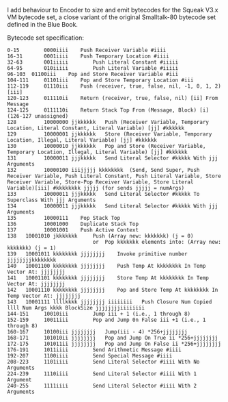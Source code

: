 I add behaviour to Encoder to size and emit bytecodes for the Squeak V3.x VM bytecode set, a close variant of the original Smalltalk-80 bytecode set defined in the Blue Book.Bytecode set specification:	0-15 		0000iiii 	Push Receiver Variable #iiii	16-31 		0001iiii 	Push Temporary Location #iiii	32-63 		001iiiii 		Push Literal Constant #iiiii	64-95 		010iiiii 		Push Literal Variable #iiiii	96-103 	01100iii 	Pop and Store Receiver Variable #iii	104-111 	01101iii 	Pop and Store Temporary Location #iii	112-119 	01110iii 	Push (receiver, true, false, nil, -1, 0, 1, 2) [iii]	120-123 	011110ii 	Return (receiver, true, false, nil) [ii] From Message	124-125 	0111110i 	Return Stack Top From (Message, Block) [i]	(126-127 unassigned)	128 		10000000 jjkkkkkk 	Push (Receiver Variable, Temporary Location, Literal Constant, Literal Variable) [jj] #kkkkkk	129 		10000001 jjkkkkkk 	Store (Receiver Variable, Temporary Location, Illegal, Literal Variable) [jj] #kkkkkk	130 		10000010 jjkkkkkk 	Pop and Store (Receiver Variable, Temporary Location, Illegal, Literal Variable) [jj] #kkkkkk	131 		10000011 jjjkkkkk 	Send Literal Selector #kkkkk With jjj Arguments	132 		10000100 iiijjjjj kkkkkkkk 	(Send, Send Super, Push Receiver Variable, Push Literal Constant, Push Literal Variable, Store Receiver Variable, Store-Pop Receiver Variable, Store Literal Variable)[iii] #kkkkkkkk jjjjj (for sends jjjjj = numArgs)	133 		10000011 jjjkkkkk 	Send Literal Selector #kkkkk To Superclass With jjj Arguments	134 		10000011 jjjkkkkk 	Send Literal Selector #kkkkk With jjj Arguments	135 		10000111 	Pop Stack Top	136 		10001000 	Duplicate Stack Top	137 		10001001 	Push Active Context	138   10001010 jkkkkkkk		Push (Array new: kkkkkkk) (j = 0)								or	Pop kkkkkkk elements into: (Array new: kkkkkkk) (j = 1)	139   10001011 kkkkkkkk jjjjjjjj 	Invoke primitive number jjjjjjjjkkkkkkkk	140   10001100 kkkkkkkk jjjjjjjj 	Push Temp At kkkkkkkk In Temp Vector At: jjjjjjjj	141   10001101 kkkkkkkk jjjjjjjj 	Store Temp At kkkkkkkk In Temp Vector At: jjjjjjjj	142   10001110 kkkkkkkk jjjjjjjj 	Pop and Store Temp At kkkkkkkk In Temp Vector At: jjjjjjjj	143   10001111 llllkkkk jjjjjjjj iiiiiiii	Push Closure Num Copied llll Num Args kkkk BlockSize jjjjjjjjiiiiiiii	144-151 	10010iii 		Jump iii + 1 (i.e., 1 through 8)	152-159 	10011iii 		Pop and Jump 0n False iii +1 (i.e., 1 through 8)	160-167 	10100iii jjjjjjjj 	Jump(iii - 4) *256+jjjjjjjj	168-171 	101010ii jjjjjjjj 	Pop and Jump On True ii *256+jjjjjjjj	172-175 	101011ii jjjjjjjj 	Pop and Jump On False ii *256+jjjjjjjj	176-191 	1011iiii 		Send Arithmetic Message #iiii	192-207 	1100iiii 		Send Special Message #iiii	208-223 	1101iiii 		Send Literal Selector #iiii With No Arguments	224-239 	1110iiii 		Send Literal Selector #iiii With 1 Argument	240-255 	1111iiii 		Send Literal Selector #iiii With 2 Arguments